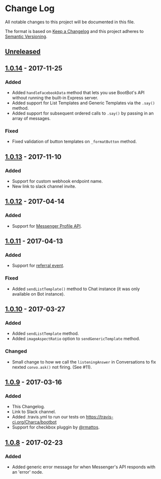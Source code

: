 # Change Log
All notable changes to this project will be documented in this file.

The format is based on [Keep a Changelog](http://keepachangelog.com/)
and this project adheres to [Semantic Versioning](http://semver.org/).

## [Unreleased]

## [1.0.14] - 2017-11-25
### Added
- Added `handleFacebookData` method that lets you use BootBot's API without running the built-in Express server.
- Added support for List Templates and Generic Templates via the `.say()` method.
- Added support for subsequent ordered calls to `.say()` by passing in an array of messages.

### Fixed
- Fixed validation of button templates on `_formatButton` method.

## [1.0.13] - 2017-11-10
### Added
- Support for custom webhook endpoint name.
- New link to slack channel invite.

## [1.0.12] - 2017-04-14
### Added
- Support for [Messenger Profile API](https://developers.facebook.com/docs/messenger-platform/messenger-profile).

## [1.0.11] - 2017-04-13
### Added
- Support for [referral event](https://developers.facebook.com/docs/messenger-platform/referral-params).

### Fixed
- Added `sendListTemplate()` method to Chat instance (it was only available on Bot instance).

## [1.0.10] - 2017-03-27
### Added
- Added `sendListTemplate` method.
- Added `imageAspectRatio` option to `sendGenericTemplate` method.

### Changed
- Small change to how we call the `listeningAnswer` in Conversations to fix nexted `convo.ask()` not firing. (See #11).

## [1.0.9] - 2017-03-16
### Added
- This Changelog.
- Link to Slack channel.
- Added .travis.yml to run our tests on https://travis-ci.org/Charca/bootbot
- Support for checkbox pluggin by [@rmattos](https://github.com/rmattos).

## [1.0.8] - 2017-02-23
### Added
- Added generic error message for when Messenger's API responds with an 'error' node.

[Unreleased]: https://github.com/Charca/bootbot/compare/v1.0.14...HEAD
[1.0.14]: https://github.com/Charca/bootbot/compare/v1.0.13...v1.0.14
[1.0.13]: https://github.com/Charca/bootbot/compare/v1.0.12...v1.0.13
[1.0.12]: https://github.com/Charca/bootbot/compare/v1.0.11...v1.0.12
[1.0.11]: https://github.com/Charca/bootbot/compare/v1.0.10...v1.0.11
[1.0.10]: https://github.com/Charca/bootbot/compare/v1.0.9...v1.0.10
[1.0.9]: https://github.com/Charca/bootbot/compare/v1.0.8...v1.0.9
[1.0.8]: https://github.com/Charca/bootbot/compare/v1.0.7...v1.0.8
